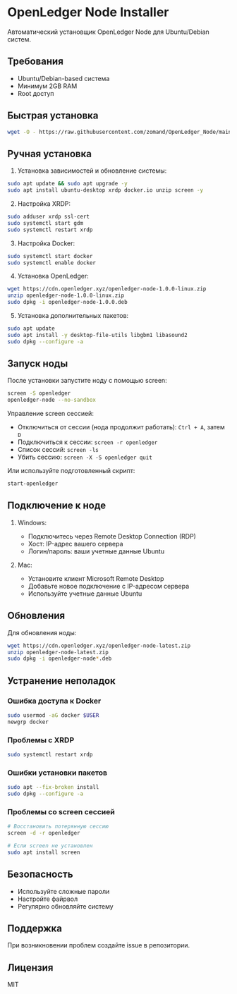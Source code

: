 # OpenLedger Node Installer

Автоматический установщик OpenLedger Node для Ubuntu/Debian систем.

## Требования
- Ubuntu/Debian-based система
- Минимум 2GB RAM
- Root доступ

## Быстрая установка

```bash
wget -O - https://raw.githubusercontent.com/zomand/OpenLedger_Node/main/install_openledger.sh | sudo bash
```

## Ручная установка

1. Установка зависимостей и обновление системы:
```bash
sudo apt update && sudo apt upgrade -y
sudo apt install ubuntu-desktop xrdp docker.io unzip screen -y
```

2. Настройка XRDP:
```bash
sudo adduser xrdp ssl-cert
sudo systemctl start gdm
sudo systemctl restart xrdp
```

3. Настройка Docker:
```bash
sudo systemctl start docker
sudo systemctl enable docker
```

4. Установка OpenLedger:
```bash
wget https://cdn.openledger.xyz/openledger-node-1.0.0-linux.zip
unzip openledger-node-1.0.0-linux.zip
sudo dpkg -i openledger-node-1.0.0.deb
```

5. Установка дополнительных пакетов:
```bash
sudo apt update
sudo apt install -y desktop-file-utils libgbm1 libasound2
sudo dpkg --configure -a
```

## Запуск ноды

После установки запустите ноду с помощью screen:
```bash
screen -S openledger
openledger-node --no-sandbox
```

Управление screen сессией:
- Отключиться от сессии (нода продолжит работать): `Ctrl + A`, затем `D`
- Подключиться к сессии: `screen -r openledger`
- Список сессий: `screen -ls`
- Убить сессию: `screen -X -S openledger quit`

Или используйте подготовленный скрипт:
```bash
start-openledger
```

## Подключение к ноде

1. Windows:
   - Подключитесь через Remote Desktop Connection (RDP)
   - Хост: IP-адрес вашего сервера
   - Логин/пароль: ваши учетные данные Ubuntu

2. Mac:
   - Установите клиент Microsoft Remote Desktop
   - Добавьте новое подключение с IP-адресом сервера
   - Используйте учетные данные Ubuntu

## Обновления

Для обновления ноды:
```bash
wget https://cdn.openledger.xyz/openledger-node-latest.zip
unzip openledger-node-latest.zip
sudo dpkg -i openledger-node*.deb
```

## Устранение неполадок

### Ошибка доступа к Docker
```bash
sudo usermod -aG docker $USER
newgrp docker
```

### Проблемы с XRDP
```bash
sudo systemctl restart xrdp
```

### Ошибки установки пакетов
```bash
sudo apt --fix-broken install
sudo dpkg --configure -a
```

### Проблемы со screen сессией
```bash
# Восстановить потерянную сессию
screen -d -r openledger

# Если screen не установлен
sudo apt install screen
```

## Безопасность

- Используйте сложные пароли
- Настройте файрвол
- Регулярно обновляйте систему

## Поддержка

При возникновении проблем создайте issue в репозитории.

## Лицензия

MIT
